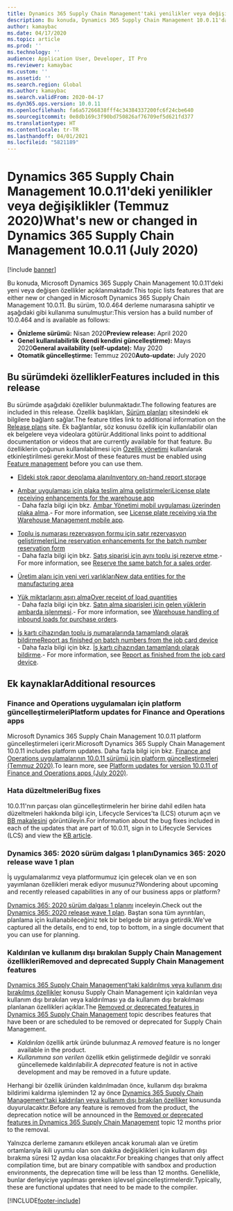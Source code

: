 ```yaml
---
title: Dynamics 365 Supply Chain Management'taki yenilikler veya değişiklikler 10.0.11 (Haziran 2020)
description: Bu konuda, Dynamics 365 Supply Chain Management 10.0.11'daki yeni veya değişen özellikler açıklanmaktadır.
author: kamaybac
ms.date: 04/17/2020
ms.topic: article
ms.prod: ''
ms.technology: ''
audience: Application User, Developer, IT Pro
ms.reviewer: kamaybac
ms.custom: ''
ms.assetid: ''
ms.search.region: Global
ms.author: kamaybac
ms.search.validFrom: 2020-04-17
ms.dyn365.ops.version: 10.0.11
ms.openlocfilehash: fa6a57266838fff4c34384337200fc6f24cbe640
ms.sourcegitcommit: 0e8db169c3f90bd750826af76709ef5d621fd377
ms.translationtype: HT
ms.contentlocale: tr-TR
ms.lasthandoff: 04/01/2021
ms.locfileid: "5821189"
---
```

# <a name="whats-new-or-changed-in-dynamics-365-supply-chain-management-10011-july-2020"></a><span data-ttu-id="783dd-103">Dynamics 365 Supply Chain Management 10.0.11'deki yenilikler veya değişiklikler (Temmuz 2020)</span><span class="sxs-lookup"><span data-stu-id="783dd-103">What's new or changed in Dynamics 365 Supply Chain Management 10.0.11 (July 2020)</span></span>

[!include [banner](../includes/banner.md)]

<span data-ttu-id="783dd-104">Bu konuda, Microsoft Dynamics 365 Supply Chain Management 10.0.11'deki yeni veya değişen özellikler açıklanmaktadır.</span><span class="sxs-lookup"><span data-stu-id="783dd-104">This topic lists features that are either new or changed in Microsoft Dynamics 365 Supply Chain Management 10.0.11.</span></span> <span data-ttu-id="783dd-105">Bu sürüm, 10.0.464 derleme numarasına sahiptir ve aşağıdaki gibi kullanıma sunulmuştur:</span><span class="sxs-lookup"><span data-stu-id="783dd-105">This version has a build number of 10.0.464 and is available as follows:</span></span>

- <span data-ttu-id="783dd-106">**Önizleme sürümü:** Nisan 2020</span><span class="sxs-lookup"><span data-stu-id="783dd-106">**Preview release:** April 2020</span></span>
- <span data-ttu-id="783dd-107">**Genel kullanılabilirlik (kendi kendini güncelleştirme):** Mayıs 2020</span><span class="sxs-lookup"><span data-stu-id="783dd-107">**General availability (self-update):** May 2020</span></span>
- <span data-ttu-id="783dd-108">**Otomatik güncelleştirme:** Temmuz 2020</span><span class="sxs-lookup"><span data-stu-id="783dd-108">**Auto-update:** July 2020</span></span>

## <a name="features-included-in-this-release"></a><span data-ttu-id="783dd-109">Bu sürümdeki özellikler</span><span class="sxs-lookup"><span data-stu-id="783dd-109">Features included in this release</span></span>

<span data-ttu-id="783dd-110">Bu sürümde aşağıdaki özellikler bulunmaktadır.</span><span class="sxs-lookup"><span data-stu-id="783dd-110">The following features are included in this release.</span></span> <span data-ttu-id="783dd-111">Özellik başlıkları, [Sürüm planları](https://docs.microsoft.com/dynamics365/release-plans/) sitesindeki ek bilgilere bağlantı sağlar.</span><span class="sxs-lookup"><span data-stu-id="783dd-111">The feature titles link to additional information on the [Release plans](https://docs.microsoft.com/dynamics365/release-plans/) site.</span></span> <span data-ttu-id="783dd-112">Ek bağlantılar, söz konusu özellik için kullanılabilir olan ek belgelere veya videolara götürür.</span><span class="sxs-lookup"><span data-stu-id="783dd-112">Additional links point to additional documentation or videos that are currently available for that feature.</span></span> <span data-ttu-id="783dd-113">Bu özelliklerin çoğunun kullanılabilmesi için [Özellik yönetimi](../../fin-ops-core/fin-ops/get-started/feature-management/feature-management-overview.md) kullanılarak etkinleştirilmesi gerekir.</span><span class="sxs-lookup"><span data-stu-id="783dd-113">Most of these features must be enabled using [Feature management](../../fin-ops-core/fin-ops/get-started/feature-management/feature-management-overview.md) before you can use them.</span></span>

- [<span data-ttu-id="783dd-114">Eldeki stok rapor depolama alanı</span><span class="sxs-lookup"><span data-stu-id="783dd-114">Inventory on-hand report storage</span></span>](https://docs.microsoft.com/dynamics365-release-plan/2020wave1/dynamics365-supply-chain-management/inventory-on-hand-report-storage)

- [<span data-ttu-id="783dd-115">Ambar uygulaması için plaka teslim alma geliştirmeleri</span><span class="sxs-lookup"><span data-stu-id="783dd-115">License plate receiving enhancements for the warehouse app</span></span>](https://docs.microsoft.com/dynamics365-release-plan/2020wave1/dynamics365-supply-chain-management/license-plate-receiving-enhancements-warehousing-mobile-app)<br> <span data-ttu-id="783dd-116">- Daha fazla bilgi için bkz. [Ambar Yönetimi mobil uygulaması üzerinden plaka alma](../warehousing/warehousing-mobile-device-app-license-plate-receiving.md).</span><span class="sxs-lookup"><span data-stu-id="783dd-116">- For more information, see [License plate receiving via the Warehouse Management mobile app](../warehousing/warehousing-mobile-device-app-license-plate-receiving.md).</span></span>

- [<span data-ttu-id="783dd-117">Toplu iş numarası rezervasyon formu için satır rezervasyon geliştirmeleri</span><span class="sxs-lookup"><span data-stu-id="783dd-117">Line reservation enhancements for the batch number reservation form</span></span>](https://docs.microsoft.com/dynamics365-release-plan/2020wave1/dynamics365-supply-chain-management/line-reservation-enhancements-batch-number-reservation-form)<br> <span data-ttu-id="783dd-118">- Daha fazla bilgi için bkz. [Satış siparişi için aynı toplu işi rezerve etme](../sales-marketing/reserve-same-batch-sales-order.md).</span><span class="sxs-lookup"><span data-stu-id="783dd-118">- For more information, see [Reserve the same batch for a sales order](../sales-marketing/reserve-same-batch-sales-order.md).</span></span>

- [<span data-ttu-id="783dd-119">Üretim alanı için yeni veri varlıkları</span><span class="sxs-lookup"><span data-stu-id="783dd-119">New data entities for the manufacturing area</span></span>](https://docs.microsoft.com/dynamics365-release-plan/2020wave1/dynamics365-supply-chain-management/new-data-entities-manufacturing-area)

- [<span data-ttu-id="783dd-120">Yük miktarlarını aşırı alma</span><span class="sxs-lookup"><span data-stu-id="783dd-120">Over receipt of load quantities</span></span>](https://docs.microsoft.com/dynamics365-release-plan/2020wave1/dynamics365-supply-chain-management/warehouse-management-inbound-load-management-enhancement)<br> <span data-ttu-id="783dd-121">- Daha fazla bilgi için bkz. [Satın alma siparişleri için gelen yüklerin ambarda işlenmesi](../warehousing/inbound-load-handling.md).</span><span class="sxs-lookup"><span data-stu-id="783dd-121">- For more information, see [Warehouse handling of inbound loads for purchase orders](../warehousing/inbound-load-handling.md).</span></span>

- [<span data-ttu-id="783dd-122">İş kartı cihazından toplu iş numaralarında tamamlandı olarak bildirme</span><span class="sxs-lookup"><span data-stu-id="783dd-122">Report as finished on batch numbers from the job card device</span></span>](https://docs.microsoft.com/dynamics365-release-plan/2020wave1/dynamics365-supply-chain-management/report-as-finished-batch-numbers-job-card-device)<br> <span data-ttu-id="783dd-123">- Daha fazla bilgi için bkz. [İş kartı cihazından tamamlandı olarak bildirme](../production-control/report-finished-job-device.md).</span><span class="sxs-lookup"><span data-stu-id="783dd-123">- For more information, see [Report as finished from the job card device](../production-control/report-finished-job-device.md).</span></span>

## <a name="additional-resources"></a><span data-ttu-id="783dd-124">Ek kaynaklar</span><span class="sxs-lookup"><span data-stu-id="783dd-124">Additional resources</span></span>

### <a name="platform-updates-for-finance-and-operations-apps"></a><span data-ttu-id="783dd-125">Finance and Operations uygulamaları için platform güncelleştirmeleri</span><span class="sxs-lookup"><span data-stu-id="783dd-125">Platform updates for Finance and Operations apps</span></span>

<span data-ttu-id="783dd-126">Microsoft Dynamics 365 Supply Chain Management 10.0.11 platform güncelleştirmeleri içerir.</span><span class="sxs-lookup"><span data-stu-id="783dd-126">Microsoft Dynamics 365 Supply Chain Management 10.0.11 includes platform updates.</span></span> <span data-ttu-id="783dd-127">Daha fazla bilgi için bkz. [Finance and Operations uygulamalarının 10.0.11 sürümü için platform güncelleştirmeleri (Temmuz 2020)](../../fin-ops-core/dev-itpro/get-started/whats-new-platform-update-35.md).</span><span class="sxs-lookup"><span data-stu-id="783dd-127">To learn more, see [Platform updates for version 10.0.11 of Finance and Operations apps (July 2020)](../../fin-ops-core/dev-itpro/get-started/whats-new-platform-update-35.md).</span></span>

### <a name="bug-fixes"></a><span data-ttu-id="783dd-128">Hata düzeltmeleri</span><span class="sxs-lookup"><span data-stu-id="783dd-128">Bug fixes</span></span>

<span data-ttu-id="783dd-129">10.0.11'nın parçası olan güncelleştirmelerin her birine dahil edilen hata düzeltmeleri hakkında bilgi için, Lifecycle Services'ta (LCS) oturum açın ve [BB makalesini](https://fix.lcs.dynamics.com/Issue/Details?bugId=438264&dbType=3&qc=d7dbe350d53c7743949f6afa556ea8d19b4fc1d3e16824e1a2eef32e0c3b300a) görüntüleyin.</span><span class="sxs-lookup"><span data-stu-id="783dd-129">For information about the bug fixes included in each of the updates that are part of 10.0.11, sign in to Lifecycle Services (LCS) and view the [KB article](https://fix.lcs.dynamics.com/Issue/Details?bugId=438264&dbType=3&qc=d7dbe350d53c7743949f6afa556ea8d19b4fc1d3e16824e1a2eef32e0c3b300a).</span></span>

### <a name="dynamics-365-2020-release-wave-1-plan"></a><span data-ttu-id="783dd-130">Dynamics 365: 2020 sürüm dalgası 1 planı</span><span class="sxs-lookup"><span data-stu-id="783dd-130">Dynamics 365: 2020 release wave 1 plan</span></span>

<span data-ttu-id="783dd-131">İş uygulamalarımız veya platformumuz için gelecek olan ve en son yayımlanan özellikleri merak ediyor musunuz?</span><span class="sxs-lookup"><span data-stu-id="783dd-131">Wondering about upcoming and recently released capabilities in any of our business apps or platform?</span></span>

<span data-ttu-id="783dd-132">[Dynamics 365: 2020 sürüm dalgası 1 planını](https://docs.microsoft.com/dynamics365-release-plan/2020wave1/index) inceleyin.</span><span class="sxs-lookup"><span data-stu-id="783dd-132">Check out the [Dynamics 365: 2020 release wave 1 plan](https://docs.microsoft.com/dynamics365-release-plan/2020wave1/index).</span></span> <span data-ttu-id="783dd-133">Baştan sona tüm ayrıntıları, planlama için kullanabileceğiniz tek bir belgede bir araya getirdik.</span><span class="sxs-lookup"><span data-stu-id="783dd-133">We've captured all the details, end to end, top to bottom, in a single document that you can use for planning.</span></span>

### <a name="removed-and-deprecated-supply-chain-management-features"></a><span data-ttu-id="783dd-134">Kaldırılan ve kullanım dışı bırakılan Supply Chain Management özellikleri</span><span class="sxs-lookup"><span data-stu-id="783dd-134">Removed and deprecated Supply Chain Management features</span></span>

<span data-ttu-id="783dd-135">[Dynamics 365 Supply Chain Management'taki kaldırılmış veya kullanım dışı bırakılmış özellikler](removed-deprecated-features-scm-updates.md) konusu Supply Chain Management için kaldırılan veya kullanım dışı bırakılan veya kaldırılması ya da kullanım dışı bırakılması planlanan özellikleri açıklar.</span><span class="sxs-lookup"><span data-stu-id="783dd-135">The [Removed or deprecated features in Dynamics 365 Supply Chain Management](removed-deprecated-features-scm-updates.md) topic describes features that have been or are scheduled to be removed or deprecated for Supply Chain Management.</span></span>

- <span data-ttu-id="783dd-136">*Kaldırılan* özellik artık üründe bulunmaz.</span><span class="sxs-lookup"><span data-stu-id="783dd-136">A *removed* feature is no longer available in the product.</span></span>
- <span data-ttu-id="783dd-137">*Kullanımına son verilen* özellik etkin geliştirmede değildir ve sonraki güncellemede kaldırılabilir.</span><span class="sxs-lookup"><span data-stu-id="783dd-137">A *deprecated* feature is not in active development and may be removed in a future update.</span></span>

<span data-ttu-id="783dd-138">Herhangi bir özellik üründen kaldırılmadan önce, kullanım dışı bırakma bildirimi kaldırma işleminden 12 ay önce [Dynamics 365 Supply Chain Management'taki kaldırılan veya kullanım dışı bırakılan özelliker](removed-deprecated-features-scm-updates.md) konusunda duyurulacaktır.</span><span class="sxs-lookup"><span data-stu-id="783dd-138">Before any feature is removed from the product, the deprecation notice will be announced in the [Removed or deprecated features in Dynamics 365 Supply Chain Management](removed-deprecated-features-scm-updates.md) topic 12 months prior to the removal.</span></span>

<span data-ttu-id="783dd-139">Yalnızca derleme zamanını etkileyen ancak korumalı alan ve üretim ortamlarıyla ikili uyumlu olan son dakika değişiklikleri için kullanım dışı bırakma süresi 12 aydan kısa olacaktır.</span><span class="sxs-lookup"><span data-stu-id="783dd-139">For breaking changes that only affect compilation time, but are binary compatible with sandbox and production environments, the deprecation time will be less than 12 months.</span></span> <span data-ttu-id="783dd-140">Genellikle, bunlar derleyiciye yapılması gereken işlevsel güncelleştirmelerdir.</span><span class="sxs-lookup"><span data-stu-id="783dd-140">Typically, these are functional updates that need to be made to the compiler.</span></span>


[!INCLUDE[footer-include](../../includes/footer-banner.md)]